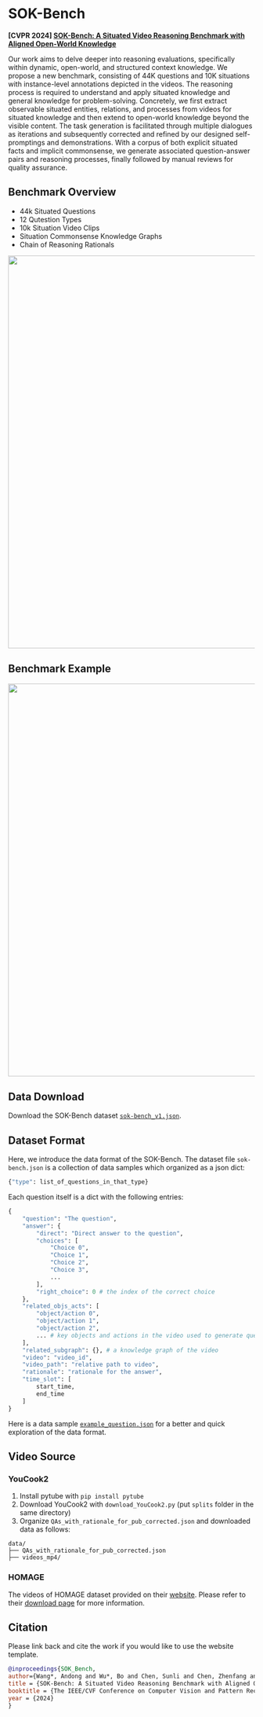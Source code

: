 # SOK-Bench
**[CVPR 2024] [SOK-Bench: A Situated Video Reasoning Benchmark with Aligned Open-World Knowledge](https://arxiv.org/abs/2405.09713)**

<!-- 
Reasoning from visual dynamics scenes has many real-world applications. However, existing video reasoning benchmarks are still inadequate since they were mainly designed for factual or situated reasoning and rarely involve broader knowledge in the real world.
-->

Our work aims to delve deeper into reasoning evaluations, specifically within dynamic, open-world, and structured context knowledge. 
We propose a new benchmark, consisting of 44K questions and 10K situations with instance-level annotations depicted in the videos. The reasoning process is required to understand and apply situated knowledge and general knowledge for problem-solving.
Concretely, we first extract observable situated entities, relations, and processes from videos for situated knowledge and then extend to open-world knowledge beyond the visible content. 
The task generation is facilitated through multiple dialogues as iterations and subsequently corrected and refined by our designed self-promptings and demonstrations.
With a corpus of both explicit situated facts and implicit commonsense, we generate associated question-answer pairs and reasoning processes, finally followed by manual reviews for quality assurance.

## Benchmark Overview
* 44k Situated Questions
* 12 Qutestion Types
* 10k Situation Video Clips
* Situation Commonsense Knowledge Graphs
* Chain of Reasoning Rationals

<div align="center">
<img src="imgs/fig_overview.png" width="800" >
</div>

## Benchmark Example

<div align="center">
<img src="imgs/fig_qa_examples.png" width="800" >
</div>

## Data Download
Download the SOK-Bench dataset [```sok-bench_v1.json```](https://drive.google.com/file/d/1jWPY4yF-iBChvfN4MmlhXRhUJLySXRne/view?usp=sharing). 

## Dataset Format
Here, we introduce the data format of the SOK-Bench.
The dataset file ```sok-bench.json``` is a collection of data samples which organized as a json dict:
```python
{"type": list_of_questions_in_that_type}
```
Each question itself is a dict with the following entries:
```python
{
    "question": "The question",
    "answer": {
        "direct": "Direct answer to the question",
        "choices": [
            "Choice 0",
            "Choice 1",
            "Choice 2",
            "Choice 3",
            ...
        ],
        "right_choice": 0 # the index of the correct choice
    },
    "related_objs_acts": [
        "object/action 0",
        "object/action 1",
        "object/action 2",
        ... # key objects and actions in the video used to generate questions
    ],
    "related_subgraph": {}, # a knowledge graph of the video
    "video": "video_id",
    "video_path": "relative path to video",
    "rationale": "rationale for the answer",
    "time_slot": [
        start_time,
        end_time
    ]
}
```
Here is a data sample [`example_question.json`](data/example_question.json) for a better and quick exploration of the data format.


## Video Source 
### YouCook2

1. Install pytube with `pip install pytube`
2. Download YouCook2 with `download_YouCook2.py` (put `splits` folder in the same directory)
3. Organize `QAs_with_rationale_for_pub_corrected.json` and downloaded data as follows:
```
data/
├── QAs_with_rationale_for_pub_corrected.json
├── videos_mp4/
```
### HOMAGE
The videos of HOMAGE dataset provided on their [website](https://homeactiongenome.org/). Please refer to their [download page](https://homeactiongenome.org/download.html) for more information.

## Citation
Please link back and cite the work if you would like to use the website template.
```BibTeX
@inproceedings{SOK_Bench,
author={Wang*, Andong and Wu*, Bo and Chen, Sunli and Chen, Zhenfang and Guan, Haotian and Lee, Wei-Ning and Li, Erran Li and Tenenbaum, Joshua B and Gan, Chuang},
title = {SOK-Bench: A Situated Video Reasoning Benchmark with Aligned Open-World Knowledge},
booktitle = {The IEEE/CVF Conference on Computer Vision and Pattern Recognition (CVPR)},
year = {2024}
}
```

